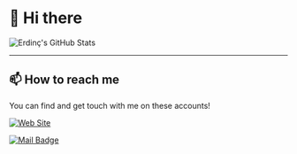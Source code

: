 
# 👋 Hi there

![Erdinç's GitHub Stats](https://github-readme-stats.vercel.app/api?username=erdinccurebal&show_icons=true)

------------

## 📫 How to reach me
You can find and get touch with me on these accounts!

[![Web Site](https://img.shields.io/badge/erdinccurebal.dev-go%20to%20tr%20website-blue?style=for-the-badge&logo=site)](https://erdinccurebal.dev)

[![Mail Badge](https://img.shields.io/badge/contact@erdinccurebal.dev-Content%20me%20on%20mail-blue?style=for-the-badge&logo=gmail)](mailto:contact@erdinccurebal.dev)
